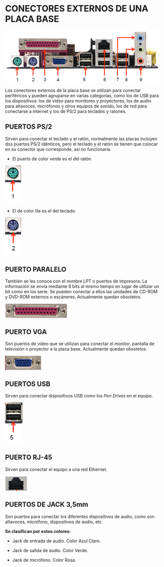 # CONECTORES EXTERNOS DE UNA PLACA BASE

![IMAGEN DE LA PLACA BASE](img/panel-lateral.png)

Los conectores externos de la placa base se utilizan para conectar periféricos y pueden agruparse en varias categorías, como los de USB para los dispositivos: los de vídeo para monitores y proyectores, los de audio para altavoces, micrófonos y otros equipos de sonido, los de red para conectarse a internet y los de PS/2 para teclados y ratones.

## PUERTOS PS/2

Sirven para conectar el teclado y el ratón, normalmente las placas incluyen dos puertos PS/2 idénticos, pero el teclado y el ratón se tienen que colocar en su conector que corresponde, así no funcionaría.

* El puerto de color verde es el del ratón.

![IMAGEN DEL CONECTOR VERDE](img/conector1.png)

* El de color lila es el del teclado.

![IMAGEN DEL CONECTOR LILA](img/conector2.png)

## PUERTO PARALELO

También se les conoce con el nombre LPT o puertos de impresora. La información se envía mediante 8 bits al mismo tiempo en lugar de utilizar un bit como en los serie. Se pueden conectar a ellos las unidades de CD-ROM y DVD-ROM externos o escáneres. Actualmente quedan obsoletos.

![IMAGEN DEL CONECTOR PARALELO](img/conector3.png)

## PUERTO VGA

Son puertos de vídeo que se utilizan para conectar el monitor, pantalla de televisión o proyector a la placa base. Actualmente quedan obsoletos.

![IMAGEN DEL CONECTOR VGA](img/conector4.png)

## PUERTOS USB

Sirven para conectar dispositivos USB como los *Pen Drives* en el equipo.

![IMAGEN DE LOS CONECTORES USB](img/conector5.png)

## PUERTO RJ-45

Sirven para conectar el equipo a una red Ethernet.

![IMAGEN DEL CONECTOR RJ-45](img/conector6.png)

## PUERTOS DE JACK 3,5mm

Son puertos para conectar los diferentes dispositivos de audio, como son altavoces, micrófono, dispositivos de audio, etc.

**Se clasifican por estos colores:**

* Jack de entrada de audio. Color Azul Claro.



* Jack de salida de audio. Color Verde.



* Jack de micrófono. Color Rosa.

